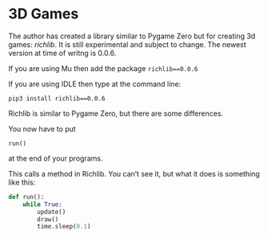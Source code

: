 # 3D Games

The author has created a library similar to Pygame Zero but for creating 3d games: *richlib*. It is still experimental and subject to change.  The newest
version at time of writng is 0.0.6.

If you are using Mu then add the package ```richlib==0.0.6```

If you are using IDLE then type at the command line:

```pip3 install richlib==0.0.6```

Richlib is similar to Pygame Zero, but there are some differences.

You now have to put

```run()```

at the end of your programs.

This calls a method in Richlib. You can’t see it, but what it does is something like this:

```python
def run():
    while True:
        update()
        draw()
        time.sleep(0.1)
```